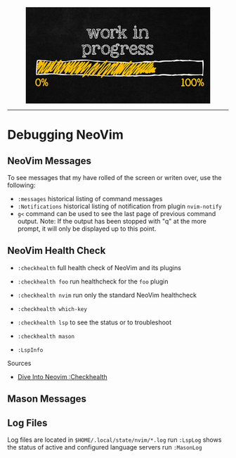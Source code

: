 <!-- vim: ts=2 sts=2 sw=2 et                                                            -- this is called a 'modeline' - [Modeline magic](https://vim.fandom.com/wiki/Modeline_magic), [Tab settings in Vim](https://arisweedler.medium.com/tab-settings-in-vim-1ea0863c5990) -->
<!-- markdownlint-disable-file MD007 MD012 MD013 MD022 MD033 MD035 MD041 MD045          -- for the linter 'markdownlint', disable these linting rule, See [Markdownlint Documentation](https://docs.superoffice.com/contribute/markdown-guide/markdownlint.html) -->

<!--
Maintainer:   jeffskinnerbox@yahoo.com / www.jeffskinnerbox.me
Version:      0.0.1
-->


<div align="center">
<img src="https://raw.githubusercontent.com/jeffskinnerbox/blog/main/content/images/banners-bkgrds/work-in-progress.jpg" title="These materials require additional work and are not ready for general use." align="center" width=420px height=219px>
</div>


------


# Debugging NeoVim


## NeoVim Messages
To see messages that my have rolled of the screen or writen over, use the following:

* `:messages` historical listing of command messages
* `:Notifications` historical listing of notification from plugin `nvim-notify`
* `g<` command can be used to see the last page of previous command output.
Note: If the output has been stopped with "q" at the more prompt, it will only
be displayed up to this point.

## NeoVim Health Check

* `:checkhealth`        full health check of NeoVim and its plugins
* `:checkhealth foo`    run healthcheck for the `foo` plugin
* `:checkhealth nvim`   run only the standard NeoVim healthcheck
* `:checkhealth which-key`
* `:checkhealth lsp`    to see the status or to troubleshoot
* `:checkhealth mason`

* `:LspInfo`

Sources

* [Dive Into Neovim :Checkhealth](https://thoughtbot.com/upcase/videos/neovim-checkhealth)

## Mason Messages

## Log Files
Log files are located in `$HOME/.local/state/nvim/*.log`
run `:LspLog` shows the status of active and configured language servers
run `:MasonLog`



